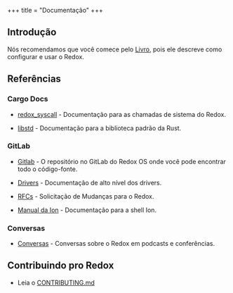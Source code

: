 +++
title = "Documentação"
+++

## Introdução

Nós recomendamos que você comece pelo [Livro](https://doc.redox-os.org/book/), pois ele descreve como configurar e usar o Redox.

## Referências

### Cargo Docs

- [redox_syscall](https://docs.rs/redox_syscall/latest/syscall/) - Documentação para as chamadas de sistema do Redox.

- [libstd](https://doc.rust-lang.org/stable/std/) - Documentação para a biblioteca padrão da Rust.

### GitLab

- [Gitlab](https://gitlab.redox-os.org/) - O repositório no GitLab do Redox OS onde você pode encontrar todo o código-fonte.

- [Drivers](https://gitlab.redox-os.org/redox-os/drivers/-/blob/master/README.md) - Documentação de alto nível dos drivers.

- [RFCs](https://gitlab.redox-os.org/redox-os/rfcs) - Solicitação de Mudanças para o Redox.

- [Manual da Ion](https://doc.redox-os.org/ion-manual/) - Documentação para a shell Ion.

### Conversas

- [Conversas](/talks/) - Conversas sobre o Redox em podcasts e conferências.

## Contribuindo pro Redox

- Leia o [CONTRIBUTING.md](https://gitlab.redox-os.org/redox-os/redox/-/blob/master/CONTRIBUTING.md)
